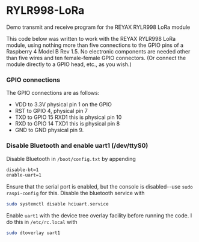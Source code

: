 # RYLR998-LoRa

Demo transmit and receive program for the REYAX RYLR998 LoRa module

This code below was written to work with the REYAX RYLR998 LoRa module, using nothing more than five connections to the GPIO pins of a Raspberry 4 Model B Rev 1.5. No electronic components are needed other than five wires and ten female-female GPIO connectors. (Or connect the module directly to a GPIO head, etc., as you wish.)


### GPIO connections

The GPIO connections are as follows:

* VDD to 3.3V physical pin 1 on the GPIO
* RST to GPIO 4, physical pin 7
* TXD to GPIO 15 RXD1 this is physical pin 10
* RXD to GPIO 14 TXD1 this is physical pin 8
* GND to GND physical pin 9.

### Disable Bluetooth and enable uart1 (/dev/ttyS0)

Disable Bluetooth in ```/boot/config.txt``` by appending 

```bash
disable-bt=1
enable-uart=1 
```

Ensure that the serial port is enabled, but the console is disabled--use `sudo raspi-config` for this. Disable the bluetooth service with 

```bash
sudo systemctl disable hciuart.service
```

Enable `uart1` with the device tree overlay facility before running the code. I do this in `/etc/rc.local` with 

```bash
sudo dtoverlay uart1
```


